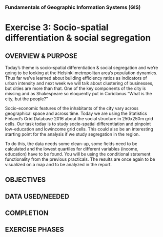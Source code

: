 ### Fundamentals of Geographic Information Systems (GIS)

# Exercise 3: Socio-spatial differentiation & social segregation

## OVERVIEW & PURPOSE
Today’s theme is socio-spatial differentiation & social segregation and we’re going to be looking at the
Helsinki metropolitan area’s population dynamics. Thus far we’ve learned about building efficiency ratios
as indicators of urban intensity and next week we will talk about clustering of businesses, but cities are
more than that. One of the key components of the city is missing and as Shakespeare so eloquently put in
Coriolanus “What is the city, but the people?”

Socio-economic features of the inhabitants of the city vary across geographical space and across time.
Today we are using the Statistics Finland’s Grid Database 2016 about the social structure in 250x250m
grid cells. Our task today is to study socio-spatial differentiation and pinpoint low-education and lowincome
grid cells. This could also be an interesting starting point for the analysis if we study segregation
in the region.

To do this, the data needs some clean-up, some fields need to be calculated and the lowest quartiles for
different variables (income, education) have to be found. You will be using the conditional statement
functionality from the previous practicals. The results are once again to be visualized on a map and to be
analyzed in the report.

## OBJECTIVES

## DATA USED/NEEDED

## COMPLETION

## EXERCISE PHASES


<!--stackedit_data:
eyJkaXNjdXNzaW9ucyI6eyJlVGM4YW9CSm43emRyZjBrIjp7In
N0YXJ0IjoyNTEsImVuZCI6MjU5LCJ0ZXh0IjoiSGVsc2lua2ki
fX0sImNvbW1lbnRzIjp7IjNMb0dLZVFGRU1XempiRTEiOnsiZG
lzY3Vzc2lvbklkIjoiZVRjOGFvQkpuN3pkcmYwayIsInN1YiI6
ImdoOjQwMzA0Nzg4IiwidGV4dCI6IlVwZGF0ZSBpZiBhcHBsaW
NhYmxlIiwiY3JlYXRlZCI6MTY4NjQ3NjQzNjg3OH19LCJoaXN0
b3J5IjpbLTE4MjY4NjYxOTJdfQ==
-->